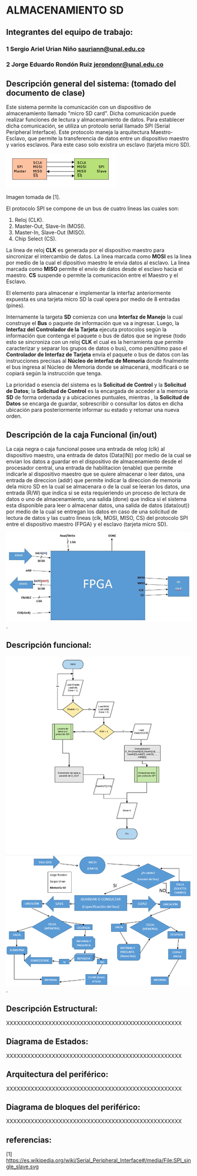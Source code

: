 # ALMACENAMIENTO SD

## Integrantes del equipo de trabajo:

### 1 Sergio Ariel Urian Niño sauriann@unal.edu.co

### 2 Jorge Eduardo Rondón Ruiz jerondonr@unal.edu.co


## Descripción general del sistema: (tomado del documento de clase)

Este sistema permite la comunicación con un dispositivo de almacenamiento llamado "micro SD card". Dicha comunicación puede realizar funciones de lectura y almacenamiento de datos. Para establecer dicha comunicación, se utiliza un protoolo serial llamado SPI (Serial Peripheral Interface). Este protocolo maneja la arquitectura Maestro-Esclavo, que permite la transferencia de datos entre un dispositivo maestro y varios esclavos. Para este caso solo existira un esclavo (tarjeta micro SD).

![](https://github.com/Fabeltranm/FPGA-Game-D1/blob/master/HW/RTL/05MicroSD/Version_01/03%20document/ProtocoloSPI.png)

Imagen tomada de [1].

El protocolo SPI se compone de un bus de cuatro lineas las cuales son:

1. Reloj (CLK).
2. Master-Out, Slave-In (MOSI). 
3. Master-In, Slave-Out (MISO).
4. Chip Select (CS).

La linea de reloj **CLK** es generada por el dispositivo maestro para sincronizar el intercambio de datos. La linea marcada como **MOSI** es la linea por medio de la cual el dipositivo maestro le envia datos al esclavo. La linea marcada como **MISO** permite el envio de datos desde el esclavo hacia el maestro. **CS** suspende o permite la comunicación entre el Maestro y el Esclavo.

El elemento para almacenar e implementar la interfaz anteriormente expuesta es una tarjeta micro SD la cual opera por medio de  8 entradas (pines).

Internamente la targeta **SD** comienza con una **Interfaz de Manejo** la cual construye el **Bus** o paquete de información que va a ingresar. Luego, la **Interfaz del Controlador de la Tarjeta** ejecuta protocolos según la información que contenga el paquete o bus de datos que se ingrese (todo esto se sincroniza con un reloj **CLK** el cual es la herramienta que permite caracterizar y separar los grupos de datos o bus), como penúltimo paso el **Controlador de Interfaz de Tarjeta** envía el paquete o bus de datos con las instrucciones precisas al **Núcleo de interfaz de Memoria** donde finalmente el bus ingresa al Núcleo de Memoria donde se almacenará, modificará o se copiará según la instrucción que tenga.

La prioridad o esencia del sistema es la **Solicitud de Control** y la **Solicitud de Datos**; la **Solicitud de Control** es la encargada de acceder a la memoria **SD** de forma ordenada y a ubicaciones puntuales, mientras , la **Solicitud de Datos** se encarga de guardar, sobrescribir o consultar los datos en dicha ubicación para posteriormente informar su estado y retomar una nueva orden.
## Descripción de la caja Funcional  (in/out)
La caja negra o caja funcional posee una entrada de relog (clk) al dispositivo maestro, una entrada de datos (Data(IN)) por medio de la cual se envian los datos a guardar en el dispositivo de almacenamiento desde el procesador central, una entrada de habilitacion (enable) que permite indicarle al dispositivo maestro que se quiere almacenar o leer datos, una entrada de direccion (addr) que permite indicar la direccion de memoria dela micro SD en la cual se almacenara o de la cual se leeran los datos, una entrada (R/W) que indica si se esta requieriendo un proceso de lectura de datos o uno de almacenamiento, una salida (done) que indica si el sistema esta disponible para leer o almacenar datos, una salida de datos (data(out)) por medio de la cual se entregan los datos en caso de una solicitud de lectura de datos y las cuatro lineas (clk, MOSI, MISO, CS) del protocolo SPI entre el dispositivo maestro (FPGA) y el esclavo (tarjeta micro SD).


![](https://github.com/Fabeltranm/FPGA-Game-D1/blob/master/HW/RTL/05MicroSD/Version_01/03%20document/CajaFuncional.jpg).


## Descripción funcional:
![](https://github.com/Fabeltranm/FPGA-Game-D1/blob/master/HW/RTL/05MicroSD/Version_01/03%20document/DiagramaFuncional.png)
![](https://github.com/Fabeltranm/FPGA-Game-D1/blob/master/HW/RTL/05MicroSD/Version_01/03%20document/Funcional.PNG).

## Descripción Estructural:

XXXXXXXXXXXXXXXXXXXXXXXXXXXXXXXXXXXXXXXXXXXXXXXXXX

## Diagrama de Estados:

XXXXXXXXXXXXXXXXXXXXXXXXXXXXXXXXXXXXXXXXXXXXXXXXXX

## Arquitectura del periférico:

XXXXXXXXXXXXXXXXXXXXXXXXXXXXXXXXXXXXXXXXXXXXXXXXXX

## Diagrama de bloques del periférico:

XXXXXXXXXXXXXXXXXXXXXXXXXXXXXXXXXXXXXXXXXXXXXXXXXX

## referencias:

[1] https://es.wikipedia.org/wiki/Serial_Peripheral_Interface#/media/File:SPI_single_slave.svg

